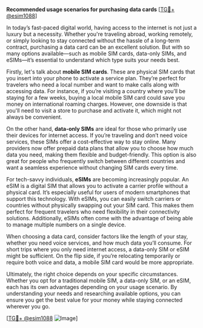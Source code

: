 **Recommended usage scenarios for purchasing data cards** [[TG💪+ @esim1088](https://t.me/s/esim1088)]

In today’s fast-paced digital world, having access to the internet is not just a luxury but a necessity. Whether you're traveling abroad, working remotely, or simply looking to stay connected without the hassle of a long-term contract, purchasing a data card can be an excellent solution. But with so many options available—such as mobile SIM cards, data-only SIMs, and eSIMs—it’s essential to understand which type suits your needs best.

Firstly, let's talk about **mobile SIM cards**. These are physical SIM cards that you insert into your phone to activate a service plan. They’re perfect for travelers who need a local number and want to make calls along with accessing data. For instance, if you’re visiting a country where you’ll be staying for a few weeks, buying a local mobile SIM card could save you money on international roaming charges. However, one downside is that you'll need to visit a store to purchase and activate it, which might not always be convenient.

On the other hand, **data-only SIMs** are ideal for those who primarily use their devices for internet access. If you’re traveling and don’t need voice services, these SIMs offer a cost-effective way to stay online. Many providers now offer prepaid data plans that allow you to choose how much data you need, making them flexible and budget-friendly. This option is also great for people who frequently switch between different countries and want a seamless experience without changing SIM cards every time.

For tech-savvy individuals, **eSIMs** are becoming increasingly popular. An eSIM is a digital SIM that allows you to activate a carrier profile without a physical card. It’s especially useful for users of modern smartphones that support this technology. With eSIMs, you can easily switch carriers or countries without physically swapping out your SIM card. This makes them perfect for frequent travelers who need flexibility in their connectivity solutions. Additionally, eSIMs often come with the advantage of being able to manage multiple numbers on a single device.

When choosing a data card, consider factors like the length of your stay, whether you need voice services, and how much data you’ll consume. For short trips where you only need internet access, a data-only SIM or eSIM might be sufficient. On the flip side, if you’re relocating temporarily or require both voice and data, a mobile SIM card would be more appropriate.

Ultimately, the right choice depends on your specific circumstances. Whether you opt for a traditional mobile SIM, a data-only SIM, or an eSIM, each has its own advantages depending on your usage scenario. By understanding your needs and researching available options, you can ensure you get the best value for your money while staying connected wherever you go.

[[TG💪+ @esim1088](https://t.me/s/esim1088) ![Image](https://i.postimg.cc/Y0z9fWf4/image.png)]